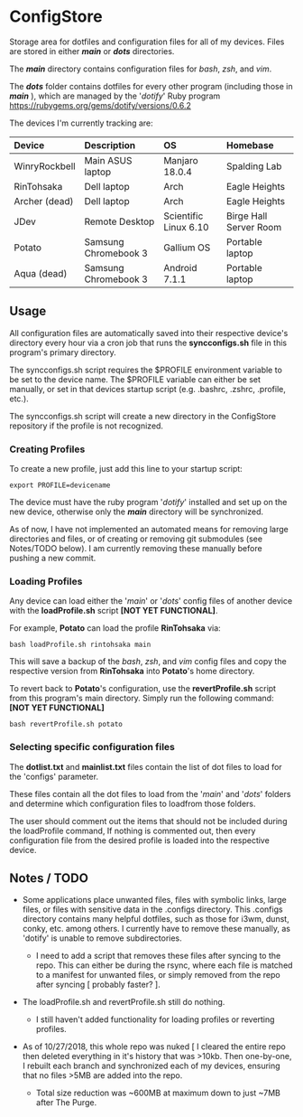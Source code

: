 # ConfigStore
Storage area for dotfiles and configuration files for all of my devices.
Files are stored in either __*main*__ or __*dots*__ directories.

The __*main*__ directory contains configuration files for *bash*, *zsh*, and *vim*.

The __*dots*__ folder contains dotfiles for every other program (including those in __*main*__ ), which are
managed by the '*dotify*' Ruby program <https://rubygems.org/gems/dotify/versions/0.6.2>

The devices I'm currently tracking are:

| **Device** | **Description** | **OS** | **Homebase** |
| :--- | :--- | :--- | :--- |
| WinryRockbell |  Main ASUS laptop | Manjaro 18.0.4 | Spalding Lab |
| RinTohsaka | Dell laptop | Arch | Eagle Heights |
| Archer (dead) | Dell laptop | Arch | Eagle Heights |
| JDev | Remote Desktop | Scientific Linux 6.10 | Birge Hall Server Room |
| Potato | Samsung Chromebook 3 | Gallium OS | Portable laptop |
| Aqua (dead) | Samsung Chromebook 3 | Android 7.1.1 | Portable laptop

## Usage
All configuration files are automatically saved into their respective device's directory every
hour via a cron job that runs the **syncconfigs.sh** file in this program's primary directory.

The syncconfigs.sh script requires the \$PROFILE environment variable to be set to the device name.
The \$PROFILE variable can either be set manually, or set in that devices startup script (e.g.
.bashrc, .zshrc, .profile, etc.).

The syncconfigs.sh script will create a new directory in the ConfigStore repository if the
profile is not recognized.

### Creating Profiles
To create a new profile, just add this line to your startup script:
```
export PROFILE=devicename
```

The device must have the ruby program '*dotify*' installed and set up on the new device, otherwise
only the __*main*__ directory will be synchronized.

As of now, I have not implemented an automated means for removing large directories and files,
or of creating or removing git submodules (see Notes/TODO below).
I am currently removing these manually before pushing a new commit.

### Loading Profiles
Any device can load either the '*main*' or '*dots*' config files of another device with the
**loadProfile.sh** script **[NOT YET FUNCTIONAL]**.

For example, __Potato__ can load the profile __RinTohsaka__ via:
```
bash loadProfile.sh rintohsaka main
```
This will save a backup of the *bash*, *zsh*, and *vim* config files and copy the respective
version from __RinTohsaka__ into __Potato__'s home directory.

To revert back to __Potato__'s configuration, use the **revertProfile.sh** script from this
program's main directory. Simply run the following command: **[NOT YET FUNCTIONAL]**
```
bash revertProfile.sh potato
```

### Selecting specific configuration files
The **dotlist.txt** and **mainlist.txt** files contain the list of dot files to load for
the 'configs' parameter.

These files contain all the dot files to load from the '*main*' and '*dots*' folders and determine
which configuration files to loadfrom those folders.

The user should comment out the items that should not be included during the loadProfile command,
If nothing is commented out, then every configuration file from the desired profile is loaded
into the respective device.

## Notes / TODO
- Some applications place unwanted files, files with symbolic links, large files, or files with
sensitive data in the .configs directory. This .configs directory contains many helpful dotfiles,
such as those for i3wm, dunst, conky, etc. among others.
I currently have to remove these manually, as 'dotify' is unable to remove subdirectories.
    - I need to add a script that removes these files after syncing to the repo. This can either
    be during the rsync, where each file is matched to a manifest for unwanted files, or
    simply removed from the repo after syncing [ probably faster? ].

- The loadProfile.sh and revertProfile.sh still do nothing.
    - I still haven't added functionality for loading profiles or reverting profiles.

- As of 10/27/2018, this whole repo was nuked [ I cleared the entire repo then deleted everything
in it's history that was >10kb. Then one-by-one, I rebuilt each branch and synchronized each of
my devices, ensuring that no files >5MB are added into the repo.
    - Total size reduction was ~600MB at maximum down to just ~7MB after The Purge.

